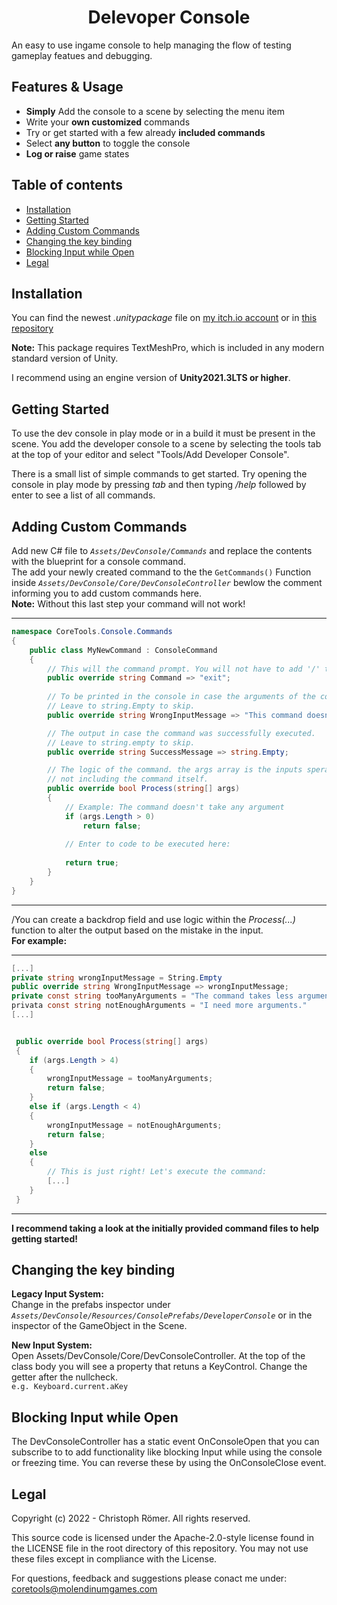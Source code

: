<h1 style="text-align:center;font-weight:bold;">Delevoper Console</h1>
An easy to use ingame console to help managing the flow of testing gameplay featues and debugging.

## Features & Usage

- **Simply** Add the console to a scene by selecting the menu item
- Write your **own customized** commands
- Try or get started with a few already **included commands**
- Select **any button** to toggle the console
- **Log or raise** game states

## Table of contents
- <a href="#Installation">Installation</a>
- <a href="#Getting-Started">Getting Started</a>
- <a href="#Adding-Custom-Commands">Adding Custom Commands</a>
- <a href="#Changing-The-Key-Binding">Changing the key binding</a>
- <a href="#Blocking-Input-while-Open">Blocking Input while Open</a>
- <a href="#Legal">Legal</a>


## Installation

You can find the newest _.unitypackage_ file on [my itch.io account](https://molendinumgames.itch.io/) or in [this repository](https://github.com/MolendinumGames/UnityCoreTools/tree/main/Assets/DevConsole)

**Note:** This package requires TextMeshPro, which is included in any modern standard version of Unity.

I recommend using an engine version of **Unity2021.3LTS or higher**.

## Getting Started
To use the dev console in play mode or in a build it must be present in the scene.
You add the developer console to a scene by selecting the tools tab at the top of
your editor and select "Tools/Add Developer Console".<p>
There is a small list of simple commands to get started. Try opening the console in play mode by pressing _tab_ and then typing _/help_ followed by enter to see a list of all commands.

## Adding Custom Commands
Add new C# file to _`Assets/DevConsole/Commands`_ and replace the contents with the blueprint for a console command.<br>
The add your newly created command to the the `GetCommands()` Function inside _`Assets/DevConsole/Core/DevConsoleController`_ bewlow the comment informing you to add custom commands here.<br>
**Note:** Without this last step your command will not work!

<hr>

```csharp
namespace CoreTools.Console.Commands
{
    public class MyNewCommand : ConsoleCommand
    {
        // This will the command prompt. You will not have to add '/' to the string.
        public override string Command => "exit";
        
        // To be printed in the console in case the arguments of the command are wrong
        // Leave to string.Empty to skip.
        public override string WrongInputMessage => "This command doesn't take any inputs";

        // The output in case the command was successfully executed.
        // Leave to string.empty to skip.
        public override string SuccessMessage => string.Empty;

        // The logic of the command. the args array is the inputs sperated by space
        // not including the command itself.
        public override bool Process(string[] args)
        {
            // Example: The command doesn't take any argument
            if (args.Length > 0)
                return false;
            
            // Enter to code to be executed here:
            
            return true;
        }
    }
}
```

<hr>

/You can create a backdrop field and use logic within the _Process(...)_ function to alter the output based on the mistake in the input.<br>
<b>For example:</b>

<hr>

```csharp
[...]
private string wrongInputMessage = String.Empty
public override string WrongInputMessage => wrongInputMessage;
private const string tooManyArguments = "The command takes less arguments."
privata const string notEnoughArguments = "I need more arguments."
[...]


 public override bool Process(string[] args)
 {
    if (args.Length > 4)
    {
        wrongInputMessage = tooManyArguments;
        return false;
    }
    else if (args.Length < 4)
    {
        wrongInputMessage = notEnoughArguments;
        return false;
    }
    else
    {
        // This is just right! Let's execute the command:
        [...]
    }
 }
```

<hr>

<b>I recommend taking a look at the initially provided command files to help getting started!</b>

## Changing the key binding
**Legacy Input System:**<br>
Change in the prefabs inspector under
_`Assets/DevConsole/Resources/ConsolePrefabs/DeveloperConsole`_ or in the inspector of the GameObject in the Scene.

**New Input System:**<br>
Open Assets/DevConsole/Core/DevConsoleController.
At the top of the class body you will see a property that retuns a KeyControl. Change the getter after the nullcheck.<br>
`e.g. Keyboard.current.aKey`

## Blocking Input while Open
The DevConsoleController has a static event OnConsoleOpen that you can subscribe to
to add functionality like blocking Input while using the console or freezing time.
You can reverse these by using the OnConsoleClose event.

## Legal
Copyright (c) 2022 - Christoph Römer. All rights reserved. 

This source code is licensed under the Apache-2.0-style license found
in the LICENSE file in the root directory of this repository. 
You may not use these files except in compliance with the License.

For questions, feedback and suggestions please conact me under:
coretools@molendinumgames.com
